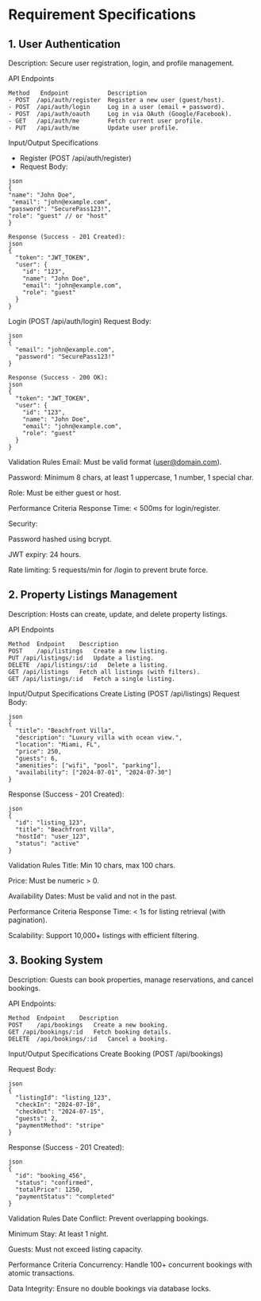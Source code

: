# Requirement Specifications 
## 1. User Authentication
Description: Secure user registration, login, and profile management.

API Endpoints
   
    Method	 Endpoint	        Description
    - POST	/api/auth/register	Register a new user (guest/host).
    - POST	/api/auth/login	    Log in a user (email + password).
    - POST	/api/auth/oauth	    Log in via OAuth (Google/Facebook).
    - GET	/api/auth/me	    Fetch current user profile.
    - PUT	/api/auth/me	    Update user profile.
 
   Input/Output Specifications
   - Register (POST /api/auth/register)
   - Request Body:
```
json
{
"name": "John Doe",
 "email": "john@example.com",
"password": "SecurePass123!",
"role": "guest" // or "host"
}
```

```
Response (Success - 201 Created):
json
{
  "token": "JWT_TOKEN",
  "user": {
    "id": "123",
    "name": "John Doe",
    "email": "john@example.com",
    "role": "guest"
  }
}
```
Login (POST /api/auth/login)
Request Body:

```
json
{
  "email": "john@example.com",
  "password": "SecurePass123!"
}

Response (Success - 200 OK):
json
{
  "token": "JWT_TOKEN",
  "user": {
    "id": "123",
    "name": "John Doe",
    "email": "john@example.com",
    "role": "guest"
  }
}
```
Validation Rules
Email: Must be valid format (user@domain.com).

Password: Minimum 8 chars, at least 1 uppercase, 1 number, 1 special char.

Role: Must be either guest or host.

Performance Criteria
Response Time: < 500ms for login/register.

Security:

Password hashed using bcrypt.

JWT expiry: 24 hours.

Rate limiting: 5 requests/min for /login to prevent brute force.

## 2. Property Listings Management
Description: Hosts can create, update, and delete property listings.

API Endpoints
```
Method	Endpoint	Description
POST	/api/listings	Create a new listing.
PUT	/api/listings/:id	Update a listing.
DELETE	/api/listings/:id	Delete a listing.
GET	/api/listings	Fetch all listings (with filters).
GET	/api/listings/:id	Fetch a single listing.
```
Input/Output Specifications
Create Listing (POST /api/listings)
Request Body:

```
json
{
  "title": "Beachfront Villa",
  "description": "Luxury villa with ocean view.",
  "location": "Miami, FL",
  "price": 250,
  "guests": 6,
  "amenities": ["wifi", "pool", "parking"],
  "availability": ["2024-07-01", "2024-07-30"]
}
```
Response (Success - 201 Created):
```
json
{
  "id": "listing_123",
  "title": "Beachfront Villa",
  "hostId": "user_123",
  "status": "active"
}
```
Validation Rules
Title: Min 10 chars, max 100 chars.

Price: Must be numeric > 0.

Availability Dates: Must be valid and not in the past.

Performance Criteria
Response Time: < 1s for listing retrieval (with pagination).

Scalability: Support 10,000+ listings with efficient filtering.

## 3. Booking System
Description: Guests can book properties, manage reservations, and cancel bookings.

API Endpoints:
```
Method	Endpoint	Description
POST	/api/bookings	Create a new booking.
GET	/api/bookings/:id	Fetch booking details.
DELETE	/api/bookings/:id	Cancel a booking.
```
Input/Output Specifications
Create Booking (POST /api/bookings)

Request Body:
```
json
{
  "listingId": "listing_123",
  "checkIn": "2024-07-10",
  "checkOut": "2024-07-15",
  "guests": 2,
  "paymentMethod": "stripe"
}
```
Response (Success - 201 Created):
```
json
{
  "id": "booking_456",
  "status": "confirmed",
  "totalPrice": 1250,
  "paymentStatus": "completed"
}
```
Validation Rules
Date Conflict: Prevent overlapping bookings.

Minimum Stay: At least 1 night.

Guests: Must not exceed listing capacity.

Performance Criteria
Concurrency: Handle 100+ concurrent bookings with atomic transactions.

Data Integrity: Ensure no double bookings via database locks.
